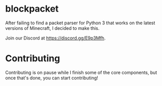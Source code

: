 # blockpacket
After failing to find a packet parser for Python 3 that works on the latest versions of Minecraft, I decided to make this.

Join our Discord at https://discord.gg/E9p3Mfh.

# Contributing
Contributing is on pause while I finish some of the core components, but once that's done, you can start contributing!
